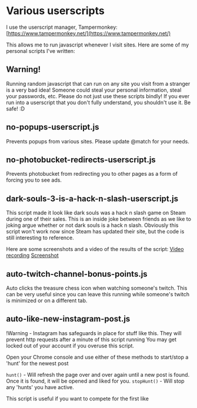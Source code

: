 # Various userscripts

I use the userscript manager, Tampermonkey: [https://www.tampermonkey.net/](https://www.tampermonkey.net/)

This allows me to run javascript whenever I visit sites. Here are some of my personal scripts I've written:



## Warning!

Running random javascript that can run on any site you visit from a stranger is a very bad idea! Someone could steal your personal information, steal your passwords, etc. Please do not just use these scripts bindly! If you ever run into a userscript that you don't fully understand, you shouldn't use it. Be safe! :D 



## no-popups-userscript.js
Prevents popups from various sites. Please update @match for your needs.


## no-photobucket-redirects-userscript.js
Prevents photobucket from redirecting you to other pages as a form of forcing you to see ads.


## dark-souls-3-is-a-hack-n-slash-userscript.js
This script made it look like dark souls was a hack n slash game on Steam during one of their sales. This is an inside joke between friends as we like to joking argue whether or not dark souls is a hack n slash. Obviously this script won't work now since Steam has updated their site, but the code is still interesting to reference.

Here are some screenshots and a video of the results of the script:
[Video recording](https://www.youtube.com/watch?v=-BoC6rvFP5U)
[Screenshot](https://cdn.discordapp.com/attachments/613030229958590485/661004912716415038/Hack_n_Slash_2.PNG)



## auto-twitch-channel-bonus-points.js
Auto clicks the treasure chess icon when watching someone's twitch. This can be very useful since you can leave this running while someone's twitch is minimized or on a different tab.



## auto-like-new-instagram-post.js
!Warning - Instagram has safeguards in place for stuff like this. They will prevent http requests after a minute of this script running
You may get locked out of your account if you overuse this script.

Open your Chrome console and use either of these methods to start/stop a 'hunt' for the newest post

`hunt()` - Will refresh the page over and over again until a new post is found. Once it is found, it will be opened and liked for you.
`stopHunt()` - Will stop any 'hunts' you have active.

This script is useful if you want to compete for the first like


